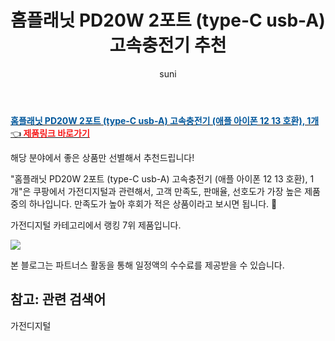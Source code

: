 ﻿---
layout: post
title:  "홈플래닛 PD20W 2포트 (type-C usb-A) 고속충전기 추천" 
author: suni
categories: [ 가전디지털 ]
tags: []
image: https://static.coupangcdn.com/image/retail/images/269907428582039-b261b96b-9a1e-494c-bddf-9ca80295344c.jpg 
description: "쿠팡에서 관련 상품으로 가장 고객 선호도가 높은 제품 중 하나입니다."
---
<a href="https://link.coupang.com/re/AFFSDP?lptag=AF5011742&pageKey=4704329713&itemId=5929150510&vendorItemId=73227159113&traceid=V0-113-22734bb954e0fcd9"><b><font color='#01579B'>홈플래닛 PD20W 2포트 (type-C usb-A) 고속충전기 (애플 아이폰 12 13 호환), 1개 </font></b>👈<b><font color='#f71919'> 제품링크 바로가기</font></b></a>

해당 분야에서 좋은 상품만 선별해서 추천드립니다!

"홈플래닛 PD20W 2포트 (type-C usb-A) 고속충전기 (애플 아이폰 12 13 호환), 1개"은 쿠팡에서 가전디지털과 관련해서, 고객 만족도, 판매율, 선호도가 가장 높은 제품 중의 하나입니다.
만족도가 높아 후회가 적은 상품이라고 보시면 됩니다. 🙂

가전디지털 카테고리에서 랭킹  7위 제품입니다. 

<a href="https://link.coupang.com/re/AFFSDP?lptag=AF5011742&pageKey=4704329713&itemId=5929150510&vendorItemId=73227159113&traceid=V0-113-22734bb954e0fcd9"> <img src="https://static.coupangcdn.com/image/retail/images/269907428582039-b261b96b-9a1e-494c-bddf-9ca80295344c.jpg"></a>

본 블로그는 파트너스 활동을 통해 일정액의 수수료를 제공받을 수 있습니다.

## 참고: 관련 검색어    
가전디지털